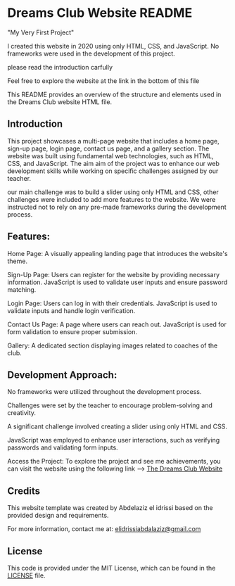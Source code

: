 # Dreams Club Website README

"My Very First Project"

I created this website in 2020 using only HTML, CSS, and JavaScript. No frameworks were used in the development of this project.

please read the introduction carfully

Feel free to explore the website at the link in the bottom of this file

This README provides an overview of the structure and elements used in the Dreams Club website HTML file.

## Introduction

This project showcases a multi-page website that includes a home page, sign-up page, login page, contact us page, and a gallery section. The website was built using fundamental web technologies, such as HTML, CSS, and JavaScript. The aim aim of the project was to enhance our web development skills while working on specific challenges assigned by our teacher.

our main challenge was to build a slider using only HTML and CSS, other challenges were included to add more features to the website. We were instructed not to rely on any pre-made frameworks during the development process.

## Features:

Home Page: A visually appealing landing page that introduces the website's theme.


Sign-Up Page: Users can register for the website by providing necessary information. JavaScript is used to validate user inputs and ensure password matching.


Login Page: Users can log in with their credentials. JavaScript is used to validate inputs and handle login verification.


Contact Us Page: A page where users can reach out. JavaScript is used for form validation to ensure proper submission.


Gallery: A dedicated section displaying images related to coaches of the club.

## Development Approach:

No frameworks were utilized throughout the development process.


Challenges were set by the teacher to encourage problem-solving and creativity.


A significant challenge involved creating a slider using only HTML and CSS.


JavaScript was employed to enhance user interactions, such as verifying passwords and validating form inputs.


Access the Project:
To explore the project and see me achievements, you can visit the website using the following link -->  [The Dreams Club Website](https://roudlek.github.io/the-Dreams-club-website/home.html)


## Credits

This website template was created by Abdelaziz el idrissi based on the provided design and requirements.

For more information, contact me at: elidrissiabdalaziz@gmail.com

## License

This code is provided under the MIT License, which can be found in the [LICENSE](LICENSE) file.


